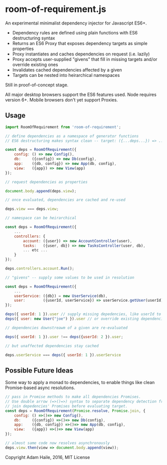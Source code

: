 # room-of-requirement.js
An experimental minimalist dependency injector for Javascript ES6+.

- Dependency rules are defined using plain functions with ES6 destructuring syntax
- Returns an ES6 Proxy that exposes dependency targets as simple properties
- Proxy instantiates and caches dependencies on request (i.e. lazily)
- Proxy accepts user-supplied "givens" that fill in missing targets and/or override existing ones
- Invalidates cached dependencies affected by a given
- Targets can be nested into heirarchical namespaces

Still in proof-of-concept stage.

All major desktop browsers support the ES6 features used.  Node requires version 6+.  Mobile browsers don't yet support Proxies.

## Usage
```javascript
import RoomOfRequirement from 'room-of-requirement';

// define dependencies as a namespace of generator functions 
// ES6 destructuring makes syntax clean -- target: ({...deps...}) => ...impl...

const deps = RoomOfRequirement({
    config: () => new Config(),
    db:     ({config}) => new Db(config),
    app:    ({db, config}) => new App(db, config),
    view:   ({app}) => new View(app)
});

// request dependencies as properties

document.body.append(deps.view); 

// once evaluated, dependencies are cached and re-used

deps.view === deps.view;

// namespace can be heirarchical

const deps = RoomOfRequirement({
    ...
    controllers: {
        account: ({user}) => new AccountController(user),
        tasks:   ({user, db}) => new TasksController(user, db),
        ... etc ...
    }
});

deps.controllers.account.Run();

// "givens" -- supply some values to be used in resolution

const deps = RoomOfRequirement({
    ...
    userService: ({db}) = new UserService(db),
    user:        ({userId, userService}) => userService.getUser(userId) // note: no rule for userId
});

deps({ userId: 1 }).user // supply missing depedencies, like userId to get user
deps({ user: new User("joe") }).user // or override existing dependencies entirely

// dependencies downstreawm of a given are re-evaluated

deps({ userId: 1 }).user !== deps({userId: 2 }).user;

// but unaffected dependencies stay cached

deps.userService === deps({ userId: 1 }).userService

```

## Possible Future Ideas

Some way to apply a monad to dependencies, to enable things like clean Promise-based async resolutions.

```javascript
// pass in Promise methods to make all dependencies Promises.
// Use double arrow (=>()=>) syntax to separate dependency detection from evaluation.
// join depedencies' Promises before evaluating target.
const deps = RoomOfRequirement(Promise.resolve, Promise.join, {
    config: () =>()=> new Config(),
    db:     ({config}) =>()=> new Db(config),
    app:    ({db, config}) =>()=> new App(db, config),
    view:   ({app}) =>()=> new View(app) 
});

// almost same code now resolves asynchronously
deps.view.then(view => document.body.append(view));
```

Copyright Adam Haile, 2016, MIT License